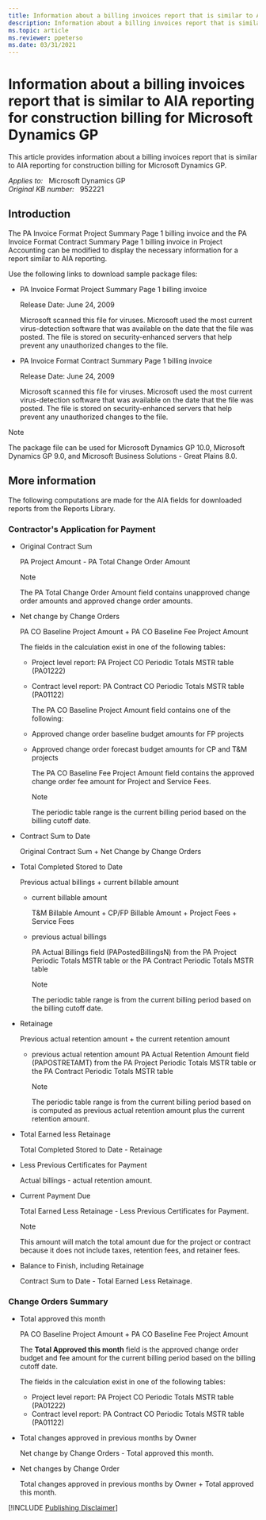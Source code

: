 ```yaml
---
title: Information about a billing invoices report that is similar to AIA reporting for construction billing for Microsoft Dynamics GP
description: Information about a billing invoices report that is similar to AIA reporting for construction billing for Microsoft Dynamics GP.
ms.topic: article
ms.reviewer: ppeterso
ms.date: 03/31/2021
---
```

# Information about a billing invoices report that is similar to AIA reporting for construction billing for Microsoft Dynamics GP

This article provides information about a billing invoices report that is similar to AIA reporting for construction billing for Microsoft Dynamics GP.

_Applies to:_ &nbsp; Microsoft Dynamics GP  
_Original KB number:_ &nbsp; 952221

## Introduction

The PA Invoice Format Project Summary Page 1 billing invoice and the PA Invoice Format Contract Summary Page 1 billing invoice in Project Accounting can be modified to display the necessary information for a report similar to AIA reporting.

Use the following links to download sample package files:

- PA Invoice Format Project Summary Page 1 billing invoice

    Release Date: June 24, 2009

    Microsoft scanned this file for viruses. Microsoft used the most current virus-detection software that was available on the date that the file was posted. The file is stored on security-enhanced servers that help prevent any unauthorized changes to the file.

- PA Invoice Format Contract Summary Page 1 billing invoice

    Release Date: June 24, 2009

    Microsoft scanned this file for viruses. Microsoft used the most current virus-detection software that was available on the date that the file was posted. The file is stored on security-enhanced servers that help prevent any unauthorized changes to the file.

> [!NOTE]
> The package file can be used for Microsoft Dynamics GP 10.0, Microsoft Dynamics GP 9.0, and Microsoft Business Solutions - Great Plains 8.0.

## More information

The following computations are made for the AIA fields for downloaded reports from the Reports Library.

### Contractor's Application for Payment

- Original Contract Sum

    PA Project Amount - PA Total Change Order Amount

    > [!NOTE]
    > The PA Total Change Order Amount field contains unapproved change order amounts and approved change order amounts.

- Net change by Change Orders

    PA CO Baseline Project Amount + PA CO Baseline Fee Project Amount

    The fields in the calculation exist in one of the following tables:

  - Project level report: PA Project CO Periodic Totals MSTR table (PA01222)
  - Contract level report: PA Contract CO Periodic Totals MSTR table (PA01122)

    The PA CO Baseline Project Amount field contains one of the following:

  - Approved change order baseline budget amounts for FP projects
  - Approved change order forecast budget amounts for CP and T&M projects

    The PA CO Baseline Fee Project Amount field contains the approved change order fee amount for Project and Service Fees.

    > [!NOTE]
    > The periodic table range is the current billing period based on the billing cutoff date.

- Contract Sum to Date

    Original Contract Sum + Net Change by Change Orders

- Total Completed Stored to Date

    Previous actual billings + current billable amount
  
  - current billable amount

    T&M Billable Amount + CP/FP Billable Amount + Project Fees + Service Fees
  
  - previous actual billings

    PA Actual Billings field (PAPostedBillingsN) from the PA Project Periodic Totals MSTR table or the PA Contract Periodic Totals MSTR table

    > [!NOTE]
    > The periodic table range is from the current billing period based on the billing cutoff date.

- Retainage

    Previous actual retention amount + the current retention amount

  - previous actual retention amount PA Actual Retention Amount field (PAPOSTRETAMT) from the PA Project Periodic Totals MSTR table or the PA Contract Periodic Totals MSTR table

    > [!NOTE]
    > The periodic table range is from the current billing period based on is computed as previous actual retention amount plus the current retention amount.

- Total Earned less Retainage

    Total Completed Stored to Date - Retainage

- Less Previous Certificates for Payment

    Actual billings - actual retention amount.

- Current Payment Due

    Total Earned Less Retainage - Less Previous Certificates for Payment.

    > [!NOTE]
    > This amount will match the total amount due for the project or contract because it does not include taxes, retention fees, and retainer fees.

- Balance to Finish, including Retainage

    Contract Sum to Date - Total Earned Less Retainage.

### Change Orders Summary

- Total approved this month

    PA CO Baseline Project Amount + PA CO Baseline Fee Project Amount

    The **Total Approved this month** field is the approved change order budget and fee amount for the current billing period based on the billing cutoff date.

    The fields in the calculation exist in one of the following tables:

  - Project level report: PA Project CO Periodic Totals MSTR table (PA01222)
  - Contract level report: PA Contract CO Periodic Totals MSTR table (PA01122)

- Total changes approved in previous months by Owner

    Net change by Change Orders - Total approved this month.

- Net changes by Change Order

    Total changes approved in previous months by Owner + Total approved this month.

[!INCLUDE [Publishing Disclaimer](../../../includes/publishing-disclaimer.md)]

